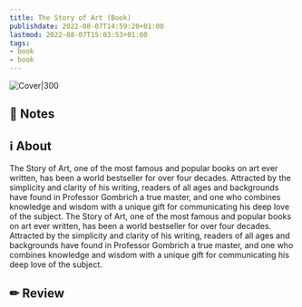```yaml
---
title: The Story of Art (Book)
publishdate: 2022-08-07T14:59:20+01:00
lastmod: 2022-08-07T15:03:53+01:00
tags: 
- book
- book
---
```








![Cover|300](http://books.google.com/books/content?id=CECSU2MRH4QC&printsec=frontcover&img=1&zoom=1&source=gbs_api)



## 📝 Notes







## ℹ️ About



The Story of Art, one of the most famous and popular books on art ever written, has been a world bestseller for over four decades. Attracted by the simplicity and clarity of his writing, readers of all ages and backgrounds have found in Professor Gombrich a true master, and one who combines knowledge and wisdom with a unique gift for communicating his deep love of the subject. The Story of Art, one of the most famous and popular books on art ever written, has been a world bestseller for over four decades. Attracted by the simplicity and clarity of his writing, readers of all ages and backgrounds have found in Professor Gombrich a true master, and one who combines knowledge and wisdom with a unique gift for communicating his deep love of the subject.



## ✏ Review







